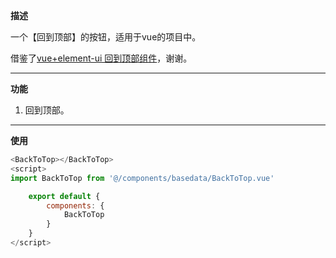 **描述**

一个【回到顶部】的按钮，适用于vue的项目中。

借鉴了[vue+element-ui 回到顶部组件](https://blog.csdn.net/caomage/article/details/85006973)，谢谢。

------

**功能**

1. 回到顶部。

------

**使用**

```javascript
<BackToTop></BackToTop>
<script>
import BackToTop from '@/components/basedata/BackToTop.vue'

    export default {
    	components: {
        	BackToTop
    	}
    }
</script>
```

